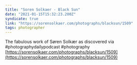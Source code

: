 ```yaml
---
title: "Soren Solkaer - Black Sun"
date: "2021-01-15T15:32:23.200Z"
syndicate: true
link: "https://sorensolkaer.com/photographs/blacksun/1509"
tags: photographer
---
```


The fabulous work of Søren Solkær as discovered via #photographydailypodcast #photography
[https://sorensolkaer.com/photographs/blacksun/1509](https://sorensolkaer.com/photographs/blacksun/1509)